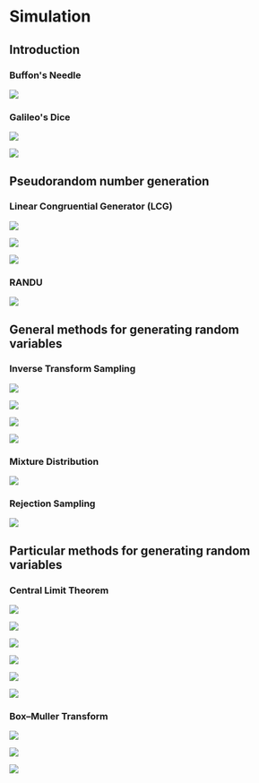 # Simulation

## Introduction

### Buffon's Needle

[![](exercises/00-Buffon's-needle-1.png)](https://github.com/celj/simulation-fall-2021/blob/main/exercises/00-Buffon's-needle.R)

### Galileo's Dice

![](exercises/01-Galileo's-dice-1.png)

![](exercises/01-Galileo's-dice-2.png)

## Pseudorandom number generation

### Linear Congruential Generator (LCG)

![](exercises/02-lgc-1.png)

![](exercises/02-lgc-2.png)

![](exercises/02-lgc-3.png)

### RANDU

![](exercises/03-RANDU-1.png)

## General methods for generating random variables

### Inverse Transform Sampling

![](exercises/04-inverse-transform-sampling-1.png)

![](exercises/04-inverse-transform-sampling-2.png)

![](exercises/04-inverse-transform-sampling-3.png)

![](exercises/04-inverse-transform-sampling-4.png)

### Mixture Distribution

![](exercises/04-inverse-transform-sampling-5.png)

### Rejection Sampling

![](exercises/05-acceptance-rejection-sampling-1.png)



## Particular methods for generating random variables

### Central Limit Theorem

![](exercises/06-CLT-1.png)

![](exercises/06-CLT-2.png)

![](exercises/06-CLT-3.png)

![](exercises/06-CLT-4.png)

![](exercises/06-CLT-5.png)

![](exercises/06-CLT-6.png)

### Box–Muller Transform

![](exercises/07-Box-Muller-method-1.png)

![](exercises/07-Box-Muller-method-2.png)

![](exercises/07-Box-Muller-method-3.png)

